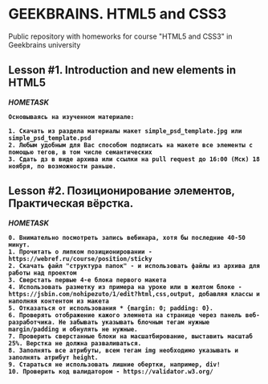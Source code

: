 # GEEKBRAINS. HTML5 and CSS3
Public repository with homeworks for course "HTML5 and CSS3" in Geekbrains university

## Lesson #1. Introduction and new elements in HTML5

<i><b>HOMETASK<b></i>
```
Основываясь на изученном материале:

1. Скачать из раздела материалы макет simple_psd_template.jpg или simple_psd_template.psd
2. Любым удобным для Вас способом подписать на макете все элементы с помощью тегов, в том числе семантических
3. Сдать дз в виде архива или ссылки на pull request до 16:00 (Мск) 18 ноября, по возможности раньше.
```

## Lesson #2. Позиционирование элементов, Практическая вёрстка.

<i><b>HOMETASK<b></i>
```
0. Внимательно посмотреть запись вебинара, хотя бы последние 40-50 минут.
1. Прочитать о липком позиционировании - https://webref.ru/course/position/sticky
2. Скачать файл "структура папок" - и использовать файлы из архива для работы над проектом
3. Сверстать первые 4-е блока первого макета
4. Использовать разметку из примера на уроке или в желтом блоке - https://jsbin.com/nohipezuto/1/edit?html,css,output, добавляя классы и наполняя контентом из макета
5. Отказаться от использования * {margin: 0; padding: 0}.
6. Проверять отображение кажого элемнета на странице через панель веб-разработчика. Не забывать указывать блочным тегам нужные margin/padding и обнулять не нужные.
7. Проверить сверстанные блоки на масшатбирование, выставить масштаб 25%. Верстка не должна разваливаться.
8. Заполнять все атрибуты, всем тегам img необходимо указывать и заполнять атрибут height.
9. Стараться не использовать лишние обертки, например, div!
10. Проверить код валидатором - https://validator.w3.org/
```
